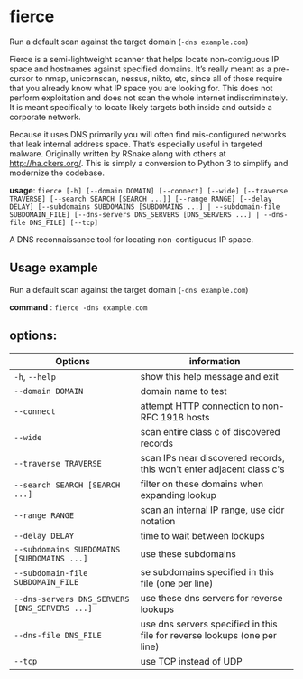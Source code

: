 # fierce

Run a default scan against the target domain (`-dns example.com`)

Fierce is a semi-lightweight scanner that helps locate non-contiguous IP space and hostnames against specified domains. It’s really meant as a pre-cursor to nmap, unicornscan, nessus, nikto, etc, since all of those require that you already know what IP space you are looking for. This does not perform exploitation and does not scan the whole internet indiscriminately. It is meant specifically to locate likely targets both inside and outside a corporate network.

Because it uses DNS primarily you will often find mis-configured networks that leak internal address space. That’s especially useful in targeted malware. Originally written by RSnake along with others at http://ha.ckers.org/. This is simply a conversion to Python 3 to simplify and modernize the codebase.


**usage**: `fierce [-h] [--domain DOMAIN] [--connect] [--wide] [--traverse TRAVERSE] [--search SEARCH [SEARCH ...]] [--range RANGE] [--delay DELAY] [--subdomains SUBDOMAINS [SUBDOMAINS ...] | --subdomain-file SUBDOMAIN_FILE] [--dns-servers DNS_SERVERS [DNS_SERVERS ...] | --dns-file DNS_FILE] [--tcp]`

A DNS reconnaissance tool for locating non-contiguous IP space.

## Usage example
Run a default scan against the target domain (`-dns example.com`)

**command** : `fierce -dns example.com`
        

## options:

| Options | information
| ---                   | --- 
  `-h`, `--help`            | show this help message and exit
  `--domain DOMAIN`       | domain name to test
  `--connect`             | attempt HTTP connection to non-RFC 1918 hosts
  `--wide`                | scan entire class c of discovered records
  `--traverse TRAVERSE`   | scan IPs near discovered records, this won't enter adjacent class c's
  `--search SEARCH [SEARCH ...]` | filter on these domains when expanding lookup
  `--range RANGE`         | scan an internal IP range, use cidr notation
  `--delay DELAY`         | time to wait between lookups
  `--subdomains SUBDOMAINS [SUBDOMAINS ...]` | use these subdomains
  `--subdomain-file SUBDOMAIN_FILE` | se subdomains specified in this file (one per line)
  `--dns-servers DNS_SERVERS [DNS_SERVERS ...]` | use these dns servers for reverse lookups
  `--dns-file DNS_FILE`   | use dns servers specified in this file for reverse lookups (one per line)
  `--tcp`                 | use TCP instead of UDP
